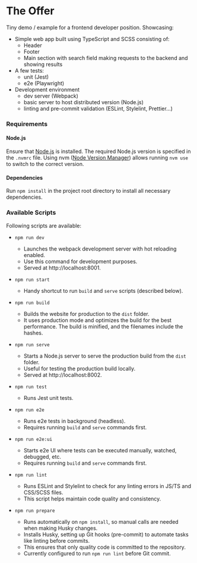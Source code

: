 # The Offer

Tiny demo / example for a frontend developer position. Showcasing:
* Simple web app built using TypeScript and SCSS consisting of:
  - Header
  - Footer
  - Main section with search field making requests to the backend and showing results 
* A few tests: 
  - unit (Jest) 
  - e2e (Playwright)
* Development environment 
  - dev server (Webpack)
  - basic server to host distributed version (Node.js) 
  - linting and pre-commit validation (ESLint, Stylelint, Prettier...)

### Requirements

#### Node.js

Ensure that [Node.js](https://nodejs.org/) is installed. The required Node.js version is specified in the `.nvmrc` file. Using nvm ([Node Version Manager](https://github.com/nvm-sh/nvm)) allows running `nvm use` to switch to the correct version.

#### Dependencies

Run `npm install` in the project root directory to install all necessary dependencies.

### Available Scripts

Following scripts are available:

* `npm run dev`
  - Launches the webpack development server with hot reloading enabled.
  - Use this command for development purposes.
  - Served at http://localhost:8001.

* `npm run start`
  - Handy shortcut to run `build` and `serve` scripts (described below).

* `npm run build`
  - Builds the website for production to the `dist` folder. 
  - It uses production mode and optimizes the build for the best performance. The build is minified, and the filenames include the hashes.

* `npm run serve`
  - Starts a Node.js server to serve the production build from the `dist` folder. 
  - Useful for testing the production build locally.
  - Served at http://localhost:8002.

* `npm run test`
  - Runs Jest unit tests.

* `npm run e2e`
  - Runs e2e tests in background (headless).
  - Requires running `build` and `serve` commands first.

* `npm run e2e:ui`
  - Starts e2e UI where tests can be executed manually, watched, debugged, etc.
  - Requires running `build` and `serve` commands first.
  
* `npm run lint`
  - Runs ESLint and Stylelint to check for any linting errors in JS/TS and CSS/SCSS files. 
  - This script helps maintain code quality and consistency.

* `npm run prepare`
  - Runs automatically on `npm install`, so manual calls are needed when making Husky changes.
  - Installs Husky, setting up Git hooks (pre-commit) to automate tasks like linting before commits. 
  - This ensures that only quality code is committed to the repository.
  - Currently configured to run `npm run lint` before Git commit.
